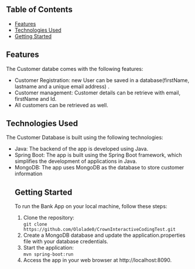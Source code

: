

<h2>Table of Contents</h2>

<ul>
  <li><a href="#features">Features</a></li>
  <li><a href="#technologies-used">Technologies Used</a></li>
  <li><a href="#getting-started">Getting Started</a></li>
</ul>

<h2 id="features">Features</h2>

<p>The Customer databe comes with the following features:</p>

<ul>
  <li>Customer Registration: new User can be saved in a database(firstName, lastname and a unique email address) .</li>
  <li>Customer management: Customer details can be retrieve with email, firstName and Id.</li>
  <li>All customers can be retrieved as well.</li>
</ul>

<h2 id="technologies-used">Technologies Used</h2>

<p>The Customer Database is built using the following technologies:</p>

<ul>
  <li>Java: The backend of the app is developed using Java.</li>
  <li>Spring Boot: The app is built using the Spring Boot framework, which simplifies the development of applications in Java.</li>
  <li>MongoDB: The app uses MongoDB as the database to store customer information</li>
  
  
<h2 id="getting-started">Getting Started</h2>

<p>To run the Bank App on your local machine, follow these steps:</p>

<ol>
  <li>Clone the repository:
    <br><code>git clone https://github.com/Ololade0/CrownInteractiveCodingTest.git </code></li>
  <li>Create a MongoDB database and update the application.properties file with your database credentials.</li>
  <li>Start the application:
    <br><code>mvn spring-boot:run</code></li>
  <li>Access the app in your web browser at http://localhost:8090.</li>
</ol>

